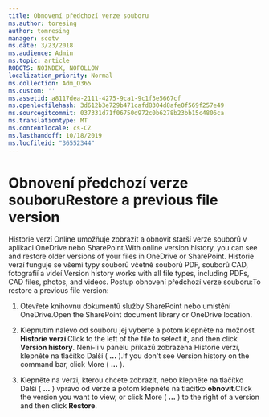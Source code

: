 ```yaml
---
title: Obnovení předchozí verze souboru
ms.author: toresing
author: tomresing
manager: scotv
ms.date: 3/23/2018
ms.audience: Admin
ms.topic: article
ROBOTS: NOINDEX, NOFOLLOW
localization_priority: Normal
ms.collection: Adm_O365
ms.custom: ''
ms.assetid: a8117dea-2111-4275-9ca1-9c1f3e5667cf
ms.openlocfilehash: 3d612b3e729b471cafd8304d8afe0f569f257e49
ms.sourcegitcommit: 037331d71f06750d972c0b6278b23bb15c4806ca
ms.translationtype: MT
ms.contentlocale: cs-CZ
ms.lasthandoff: 10/18/2019
ms.locfileid: "36552344"
---
```

# <a name="restore-a-previous-file-version"></a><span data-ttu-id="951bb-102">Obnovení předchozí verze souboru</span><span class="sxs-lookup"><span data-stu-id="951bb-102">Restore a previous file version</span></span>

<span data-ttu-id="951bb-103">Historie verzí Online umožňuje zobrazit a obnovit starší verze souborů v aplikaci OneDrive nebo SharePoint.</span><span class="sxs-lookup"><span data-stu-id="951bb-103">With online version history, you can see and restore older versions of your files in OneDrive or SharePoint.</span></span> <span data-ttu-id="951bb-104">Historie verzí funguje se všemi typy souborů včetně souborů PDF, souborů CAD, fotografií a videí.</span><span class="sxs-lookup"><span data-stu-id="951bb-104">Version history works with all file types, including PDFs, CAD files, photos, and videos.</span></span> <span data-ttu-id="951bb-105">Postup obnovení předchozí verze souboru:</span><span class="sxs-lookup"><span data-stu-id="951bb-105">To restore a previous file version:</span></span>
  
1. <span data-ttu-id="951bb-106">Otevřete knihovnu dokumentů služby SharePoint nebo umístění OneDrive.</span><span class="sxs-lookup"><span data-stu-id="951bb-106">Open the SharePoint document library or OneDrive location.</span></span>
    
2. <span data-ttu-id="951bb-107">Klepnutím nalevo od souboru jej vyberte a potom klepněte na možnost **Historie verzí**.</span><span class="sxs-lookup"><span data-stu-id="951bb-107">Click to the left of the file to select it, and then click **Version history**.</span></span> <span data-ttu-id="951bb-108">Není-li v panelu příkazů zobrazena Historie verzí, klepněte na tlačítko Další ( **...** ).</span><span class="sxs-lookup"><span data-stu-id="951bb-108">If you don't see Version history on the command bar, click More ( **...** ).</span></span> 
    
3. <span data-ttu-id="951bb-109">Klepněte na verzi, kterou chcete zobrazit, nebo klepněte na tlačítko Další ( **...** ) vpravo od verze a potom klepněte na tlačítko **obnovit**.</span><span class="sxs-lookup"><span data-stu-id="951bb-109">Click the version you want to view, or click More ( **...** ) to the right of a version and then click **Restore**.</span></span>
    

